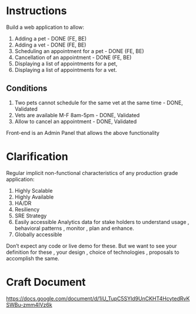 # Instructions
Build a web application to allow:
1. Adding a pet - DONE (FE, BE)
2. Adding a vet - DONE (FE, BE)
3. Scheduling an appointment for a pet - DONE (FE, BE)
4. Cancellation of an appointment - DONE (FE, BE)
4. Displaying a list of appointments for a pet,
4. Displaying a list of appointments for a vet.
 
## Conditions
1. Two pets cannot schedule for the same vet at the same time - DONE, Validated
2. Vets are available M-F 8am-5pm - DONE, Validated
3. Allow to cancel an appointment - DONE, Validated

Front-end is an Admin Panel that allows the above functionality

# Clarification
Regular implicit non-functional characteristics of any production grade application: 
1. Highly Scalable
2. Highly Available
3. HA/DR
4. Resiliency
5. SRE Strategy
6. Easily accessible Analytics data for stake holders to understand usage , behavioral patterns , monitor , plan and enhance.
7. Globally accessible
 
Don’t expect any code or live demo for these.
But we want to see your definition for these , your design , choice of technologies , proposals to accomplish the same.

# Craft Document
https://docs.google.com/document/d/1iU_TupC5SYld9UnCKHT4HcytedRvKSWBu-zmm4IVz6k

